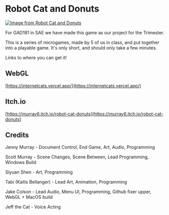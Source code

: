 # Robot Cat and Donuts


[![Image from Robot Cat and Donuts](https://i.gyazo.com/949e198b1995cabe4bb5431f4858ab4c.png)](https://gyazo.com/949e198b1995cabe4bb5431f4858ab4c)

For GAD181 in SAE we have made this game as our project for the Trimester.

This is a series of microgames, made by 5 of us in class, and put together into a playable game. It's only short, and should only take a few minutes.

Links to where you can get it!

## WebGL
[https://internetcats.vercel.app/](https://internetcats.vercel.app/)

## Itch.io
[https://murray6.itch.io/robot-cat-donuts](https://murray6.itch.io/robot-cat-donuts)

## Credits
Jenny Murray - Document Control, End Game, Art, Audio, Programming

Scott Murray - Scene Changes, Scene Between, Lead Programming, Windows Build

Siyuan Shen - Art, Programming

Tabi (Kailis Bellanger) - Lead Art, Animation, Programming

Jake Colson - Lead Audio, Menu UI, Programming, Github fixer upper, WebGL + MacOS build

Jeff the Cat - Voice Acting

